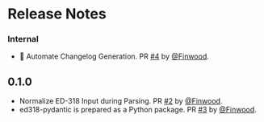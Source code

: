 # Release Notes

### Internal

* 👷 Automate Changelog Generation. PR [#4](https://github.com/starcopter/ed318-pydantic/pull/4) by [@Finwood](https://github.com/Finwood).

## 0.1.0

* Normalize ED-318 Input during Parsing. PR [#2](https://github.com/starcopter/ed318-pydantic/pull/2) by [@Finwood](https://github.com/Finwood).
* ed318-pydantic is prepared as a Python package. PR [#3](https://github.com/starcopter/ed318-pydantic/pull/3) by [@Finwood](https://github.com/Finwood).
